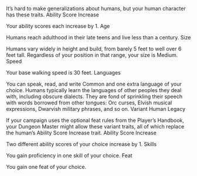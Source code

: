 It’s hard to make generalizations about humans, but your human character has these traits.
Ability Score Increase

Your ability scores each increase by 1.
Age

Humans reach adulthood in their late teens and live less than a century.
Size

Humans vary widely in height and build, from barely 5 feet to well over 6 feet tall. Regardless of your position in that range, your size is Medium.
Speed

Your base walking speed is 30 feet.
Languages

You can speak, read, and write Common and one extra language of your choice. Humans typically learn the languages of other peoples they deal with, including obscure dialects. They are fond of sprinkling their speech with words borrowed from other tongues: Orc curses, Elvish musical expressions, Dwarvish military phrases, and so on.
Variant Human Legacy

If your campaign uses the optional feat rules from the Player’s Handbook, your Dungeon Master might allow these variant traits, all of which replace the human’s Ability Score Increase trait.
Ability Score Increase

Two different ability scores of your choice increase by 1.
Skills

You gain proficiency in one skill of your choice.
Feat

You gain one feat of your choice.
